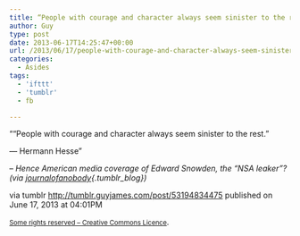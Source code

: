 ```yaml
---
title: “People with courage and character always seem sinister to the rest.” ― Hermann Hesse”
author: Guy
type: post
date: 2013-06-17T14:25:47+00:00
url: /2013/06/17/people-with-courage-and-character-always-seem-sinister-to-the-rest-―-hermann-hesse/
categories:
  - Asides
tags:
  - 'ifttt'
  - 'tumblr'
  - fb

---
```

““People with courage and character always seem sinister to the rest.” 
  
― Hermann Hesse”

&#8211; _Hence American media coverage of Edward Snowden, the “NSA leaker”? (via [journalofanobody][1]{.tumblr_blog})_

via tumblr http://tumblr.guyjames.com/post/53194834475 published on June 17, 2013 at 04:01PM

<small><a href="https://creativecommons.org/licenses/by-nc/3.0/" target="_blank">Some rights reserved &#8211; Creative Commons Licence</a></small>.

 [1]: http://journalofanobody.tumblr.com/